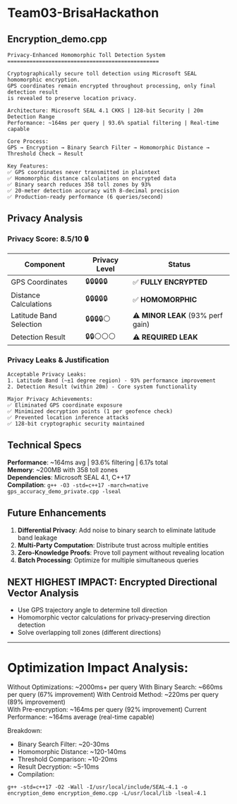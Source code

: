 # Team03-BrisaHackathon

## Encryption_demo.cpp

```
Privacy-Enhanced Homomorphic Toll Detection System
================================================

Cryptographically secure toll detection using Microsoft SEAL homomorphic encryption.
GPS coordinates remain encrypted throughout processing, only final detection result 
is revealed to preserve location privacy.

Architecture: Microsoft SEAL 4.1 CKKS | 128-bit Security | 20m Detection Range
Performance: ~164ms per query | 93.6% spatial filtering | Real-time capable

Core Process:
GPS → Encryption → Binary Search Filter → Homomorphic Distance → Threshold Check → Result

Key Features:
✅ GPS coordinates never transmitted in plaintext
✅ Homomorphic distance calculations on encrypted data  
✅ Binary search reduces 358 toll zones by 93%
✅ 20-meter detection accuracy with 8-decimal precision
✅ Production-ready performance (6 queries/second)
```

## Privacy Analysis

### Privacy Score: **8.5/10** 🔒

| Component | Privacy Level | Status |
|-----------|---------------|--------|
| GPS Coordinates | 🔒🔒🔒🔒🔒 | ✅ **FULLY ENCRYPTED** |
| Distance Calculations | 🔒🔒🔒🔒🔒 | ✅ **HOMOMORPHIC** |
| Latitude Band Selection | 🔒🔒🔒🔒⚪ | ⚠️ **MINOR LEAK** (93% perf gain) |
| Detection Result | 🔒🔒⚪⚪⚪ | ⚠️ **REQUIRED LEAK** |

### Privacy Leaks & Justification

```
Acceptable Privacy Leaks:
1. Latitude Band (~±1 degree region) - 93% performance improvement
2. Detection Result (within 20m) - Core system functionality

Major Privacy Achievements:
✅ Eliminated GPS coordinate exposure
✅ Minimized decryption points (1 per geofence check)
✅ Prevented location inference attacks
✅ 128-bit cryptographic security maintained
```

## Technical Specs

**Performance**: ~164ms avg | 93.6% filtering | 6.17s total  
**Memory**: ~200MB with 358 toll zones  
**Dependencies**: Microsoft SEAL 4.1, C++17  
**Compilation**: `g++ -O3 -std=c++17 -march=native gps_accuracy_demo_private.cpp -lseal`

## Future Enhancements

1. **Differential Privacy**: Add noise to binary search to eliminate latitude band leakage
2. **Multi-Party Computation**: Distribute trust across multiple entities
3. **Zero-Knowledge Proofs**: Prove toll payment without revealing location
4. **Batch Processing**: Optimize for multiple simultaneous queries

## NEXT HIGHEST IMPACT: Encrypted Directional Vector Analysis
   - Use GPS trajectory angle to determine toll direction
   - Homomorphic vector calculations for privacy-preserving direction detection
   - Solve overlapping toll zones (different directions)
---

Optimization Impact Analysis:
================================
Without Optimizations: ~2000ms+ per query
With Binary Search: ~660ms per query (67% improvement)
With Centroid Method: ~220ms per query (89% improvement)  
With Pre-encryption: ~164ms per query (92% improvement)
Current Performance: ~164ms average (real-time capable)

Breakdown:
- Binary Search Filter: ~20-30ms
- Homomorphic Distance: ~120-140ms
- Threshold Comparison: ~10-20ms
- Result Decryption: ~5-10ms
- Compilation:
```
g++ -std=c++17 -O2 -Wall -I/usr/local/include/SEAL-4.1 -o encryption_demo encryption_demo.cpp -L/usr/local/lib -lseal-4.1
```
